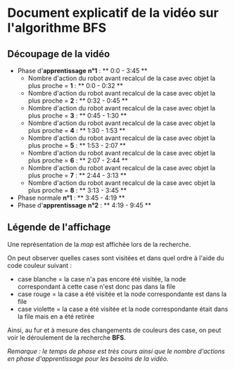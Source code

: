 # Document explicatif de la vidéo sur l'algorithme BFS

## Découpage de la vidéo

* Phase d'**apprentissage** **n°1** : ** 0:0 - 3:45 **
    * Nombre d'action du robot avant recalcul de la case avec objet la plus proche = **1** : ** 0:0 - 0:32 **
    * Nombre d'action du robot avant recalcul de la case avec objet la plus proche = **2** : ** 0:32 - 0:45 **
    * Nombre d'action du robot avant recalcul de la case avec objet la plus proche = **3** : ** 0:45 - 1:30 **
    * Nombre d'action du robot avant recalcul de la case avec objet la plus proche = **4** : ** 1:30 - 1:53 **
    * Nombre d'action du robot avant recalcul de la case avec objet la plus proche = **5** : ** 1:53 - 2:07 **
    * Nombre d'action du robot avant recalcul de la case avec objet la plus proche = **6** : ** 2:07 - 2:44 **
    * Nombre d'action du robot avant recalcul de la case avec objet la plus proche = **7** : ** 2:44 - 3:13 **
    * Nombre d'action du robot avant recalcul de la case avec objet la plus proche = **8** : ** 3:13 - 3:45 **
* Phase normale **n°1** : ** 3:45 - 4:19 **
* Phase d'**apprentissage** **n°2** : ** 4:19 - 9:45 **

## Légende de l'affichage

Une représentation de la *map* est affichée lors de la recherche.

On peut observer quelles cases sont visitées et dans quel ordre à l'aide du code couleur suivant :
* case blanche = la case n'a pas encore été visitée, la node correspondant à cette case n'est donc pas dans la file
* case rouge = la case a été visitée et la node correspondante est dans la file
* case violette = la case a été visitée et la node correspondante était dans la file mais en a été retirée

Ainsi, au fur et à mesure des changements de couleurs des case, on peut voir le déroulement de la recherche **BFS**.

*Remarque : le temps de phase est très cours ainsi que le nombre d'actions en phase d'apprentissage pour les besoins de la vidéo.*